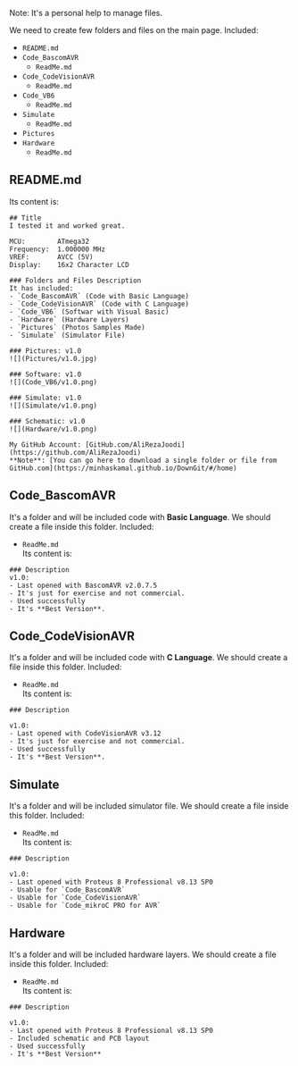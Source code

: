 Note: It's a personal help to manage files. 

We need to create few folders and files on the main page. Included:
- `README.md`
- `Code_BascomAVR`
  - `ReadMe.md`
- `Code_CodeVisionAVR`
  - `ReadMe.md`
- `Code_VB6`
  - `ReadMe.md`
- `Simulate`
  - `ReadMe.md`
- `Pictures`
- `Hardware`
  - `ReadMe.md`

## README.md
Its content is:	
```
## Title
I tested it and worked great.

MCU:        ATmega32  
Frequency:  1.000000 MHz  
VREF:       AVCC (5V)  
Display:    16x2 Character LCD

### Folders and Files Description
It has included:
- `Code_BascomAVR` (Code with Basic Language)
- `Code_CodeVisionAVR` (Code with C Language)
- `Code_VB6` (Softwar with Visual Basic)
- `Hardware` (Hardware Layers)
- `Pictures` (Photos Samples Made)
- `Simulate` (Simulator File)

### Pictures: v1.0
![](Pictures/v1.0.jpg)

### Software: v1.0
![](Code_VB6/v1.0.png)

### Simulate: v1.0
![](Simulate/v1.0.png)

### Schematic: v1.0
![](Hardware/v1.0.png)

My GitHub Account: [GitHub.com/AliRezaJoodi](https://github.com/AliRezaJoodi)  
**Note**: [You can go here to download a single folder or file from GitHub.com](https://minhaskamal.github.io/DownGit/#/home)
```

## Code_BascomAVR
It's a folder and will be included code with **Basic Language**. We should create a file inside this folder. Included:
- `ReadMe.md`   
Its content is:	
```
### Description
v1.0:
- Last opened with BascomAVR v2.0.7.5
- It's just for exercise and not commercial. 
- Used successfully
- It's **Best Version**.
```

## Code_CodeVisionAVR
It's a folder and will be included code with **C Language**. We should create a file inside this folder. Included:
- `ReadMe.md`   
Its content is:	
```
### Description

v1.0:
- Last opened with CodeVisionAVR v3.12
- It's just for exercise and not commercial. 
- Used successfully
- It's **Best Version**.
```

## Simulate
It's a folder and will be included simulator file. We should create a file inside this folder. Included:
- `ReadMe.md`   
Its content is:	
```
### Description

v1.0:
- Last opened with Proteus 8 Professional v8.13 SP0
- Usable for `Code_BascomAVR`
- Usable for `Code_CodeVisionAVR`
- Usable for `Code_mikroC PRO for AVR`
```

## Hardware
It's a folder and will be included hardware layers. We should create a file inside this folder. Included:
- `ReadMe.md`   
Its content is:	
```
### Description

v1.0:
- Last opened with Proteus 8 Professional v8.13 SP0
- Included schematic and PCB layout
- Used successfully
- It's **Best Version**
```

